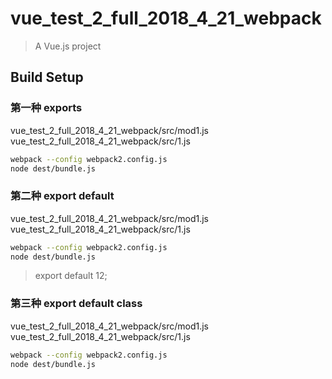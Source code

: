 # vue_test_2_full_2018_4_21_webpack

> A Vue.js project

## Build Setup

### 第一种 exports
vue_test_2_full_2018_4_21_webpack/src/mod1.js
vue_test_2_full_2018_4_21_webpack/src/1.js
``` bash
webpack --config webpack2.config.js
node dest/bundle.js
```

### 第二种 export default
vue_test_2_full_2018_4_21_webpack/src/mod1.js
vue_test_2_full_2018_4_21_webpack/src/1.js
``` bash
webpack --config webpack2.config.js
node dest/bundle.js
```
> export default 12;

### 第三种 export default class
vue_test_2_full_2018_4_21_webpack/src/mod1.js
vue_test_2_full_2018_4_21_webpack/src/1.js
``` bash
webpack --config webpack2.config.js
node dest/bundle.js
```

